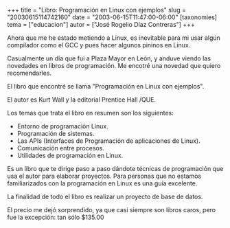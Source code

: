 +++
title = "Libro: Programación en Linux con ejemplos"
slug = "20030615114742160"
date = "2003-06-15T11:47:00-06:00"
[taxonomies]
tema = ["educacion"]
autor = ["José Rogelio Díaz Contreras"]
+++

Ahora que me he estado metiendo a Linux, es inevitable para mi usar
algún compilador como el GCC y pues hacer algunos pininos en Linux.

Casualmente un día que fui a Plaza Mayor en León, y anduve viendo las
novedades en libros de programación. Me encotré una novedad que quiero
recomendarles.

El libro que encontré se llama "Programación en Linux con ejemplos".

El autor es Kurt Wall y la editorial Prentice Hall /QUE.

<!-- more -->
Los temas que trata el libro en resumen son los siguientes:

-   Entorno de programación Linux.
-   Programación de sistemas.
-   Las APIs (Interfaces de Programación de aplicaciones de Linux).
-   Comunicación entre procesos.
-   Utilidades de programación en Linux.

Es un libro que te dirige paso a paso dándote técnicas de programación
que usa el autor para elaborar proyectos. Para personas que no estamos
familiarizados con la programación en Linux es una guía excelente.

La finalidad de todo el libro es realizar un proyecto de base de datos.

El precio me dejó sorprendido, ya que casi siempre son libros caros,
pero fue la excepción: tan sólo $135.00

